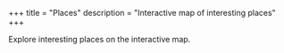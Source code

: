 +++
title = "Places"
description = "Interactive map of interesting places"
+++

Explore interesting places on the interactive map.
